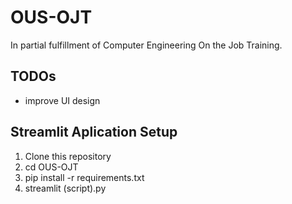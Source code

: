 # OUS-OJT
In partial fulfillment of Computer Engineering On the Job Training.

## TODOs
- improve UI design

## Streamlit Aplication Setup
1. Clone this repository
2. cd OUS-OJT
3. pip install -r requirements.txt
4. streamlit (script).py

